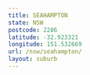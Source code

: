 ```yaml
---
title: SEAHAMPTON
state: NSW
postcode: 2286
latitude: -32.923321
longitude: 151.532669
url: /nsw/seahampton/
layout: suburb
---
```

